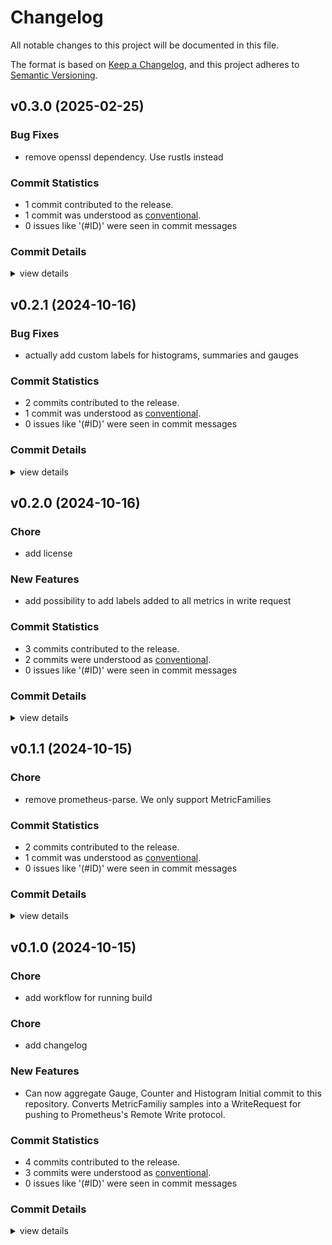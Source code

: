 # Changelog

All notable changes to this project will be documented in this file.

The format is based on [Keep a Changelog](https://keepachangelog.com/en/1.0.0/),
and this project adheres to [Semantic Versioning](https://semver.org/spec/v2.0.0.html).

## v0.3.0 (2025-02-25)

### Bug Fixes

 - <csr-id-78513fb369ed7790afb6d85160eea61774e88371/> remove openssl dependency. Use rustls instead

### Commit Statistics

<csr-read-only-do-not-edit/>

 - 1 commit contributed to the release.
 - 1 commit was understood as [conventional](https://www.conventionalcommits.org).
 - 0 issues like '(#ID)' were seen in commit messages

### Commit Details

<csr-read-only-do-not-edit/>

<details><summary>view details</summary>

 * **Uncategorized**
    - Remove openssl dependency. Use rustls instead ([`78513fb`](https://github.com/chriswk/prometheus_reqwest_remote_write/commit/78513fb369ed7790afb6d85160eea61774e88371))
</details>

## v0.2.1 (2024-10-16)

### Bug Fixes

 - <csr-id-3ae738c039c7d5a08dadacb0ee41be82b59a9294/> actually add custom labels for histograms, summaries and gauges

### Commit Statistics

<csr-read-only-do-not-edit/>

 - 2 commits contributed to the release.
 - 1 commit was understood as [conventional](https://www.conventionalcommits.org).
 - 0 issues like '(#ID)' were seen in commit messages

### Commit Details

<csr-read-only-do-not-edit/>

<details><summary>view details</summary>

 * **Uncategorized**
    - Release prometheus-reqwest-remote-write v0.2.1 ([`0657641`](https://github.com/chriswk/prometheus_reqwest_remote_write/commit/0657641e15530bfe79b76c387d01b32e32529732))
    - Actually add custom labels for histograms, summaries and gauges ([`3ae738c`](https://github.com/chriswk/prometheus_reqwest_remote_write/commit/3ae738c039c7d5a08dadacb0ee41be82b59a9294))
</details>

## v0.2.0 (2024-10-16)

<csr-id-c336bb9415378e478d2dc3c0dd3440cc2e971fe2/>

### Chore

 - <csr-id-c336bb9415378e478d2dc3c0dd3440cc2e971fe2/> add license

### New Features

 - <csr-id-c8e7683aa4bb802b7d43fc636622d8077840a25a/> add possibility to add labels added to all metrics in write request

### Commit Statistics

<csr-read-only-do-not-edit/>

 - 3 commits contributed to the release.
 - 2 commits were understood as [conventional](https://www.conventionalcommits.org).
 - 0 issues like '(#ID)' were seen in commit messages

### Commit Details

<csr-read-only-do-not-edit/>

<details><summary>view details</summary>

 * **Uncategorized**
    - Release prometheus-reqwest-remote-write v0.2.0 ([`b3ce210`](https://github.com/chriswk/prometheus_reqwest_remote_write/commit/b3ce2105d4de5ced9112deb288a8d17d658c9c9e))
    - Add possibility to add labels added to all metrics in write request ([`c8e7683`](https://github.com/chriswk/prometheus_reqwest_remote_write/commit/c8e7683aa4bb802b7d43fc636622d8077840a25a))
    - Add license ([`c336bb9`](https://github.com/chriswk/prometheus_reqwest_remote_write/commit/c336bb9415378e478d2dc3c0dd3440cc2e971fe2))
</details>

## v0.1.1 (2024-10-15)

<csr-id-8398e100be7d6fcb6ea582ea78c2d3491a70271e/>

### Chore

 - <csr-id-8398e100be7d6fcb6ea582ea78c2d3491a70271e/> remove prometheus-parse. We only support MetricFamilies

### Commit Statistics

<csr-read-only-do-not-edit/>

 - 2 commits contributed to the release.
 - 1 commit was understood as [conventional](https://www.conventionalcommits.org).
 - 0 issues like '(#ID)' were seen in commit messages

### Commit Details

<csr-read-only-do-not-edit/>

<details><summary>view details</summary>

 * **Uncategorized**
    - Release prometheus-reqwest-remote-write v0.1.1 ([`800b729`](https://github.com/chriswk/prometheus_reqwest_remote_write/commit/800b729e6ffac098bc8cf26096411114b6c1c874))
    - Remove prometheus-parse. We only support MetricFamilies ([`8398e10`](https://github.com/chriswk/prometheus_reqwest_remote_write/commit/8398e100be7d6fcb6ea582ea78c2d3491a70271e))
</details>

## v0.1.0 (2024-10-15)

<csr-id-48d7cb3d730f5fb83fe9b77c92dcd8924b22c4f7/>
<csr-id-b71e4bfac54f6e0fdcca3e48754a1723bfcf3743/>

### Chore

 - <csr-id-48d7cb3d730f5fb83fe9b77c92dcd8924b22c4f7/> add workflow for running build

### Chore

 - <csr-id-b71e4bfac54f6e0fdcca3e48754a1723bfcf3743/> add changelog

### New Features

 - <csr-id-a58402e5b6b31688581a1359939e21cc8d971aaa/> Can now aggregate Gauge, Counter and Histogram
   Initial commit to this repository. Converts MetricFamiliy samples into a
   WriteRequest for pushing to Prometheus's Remote Write protocol.

### Commit Statistics

<csr-read-only-do-not-edit/>

 - 4 commits contributed to the release.
 - 3 commits were understood as [conventional](https://www.conventionalcommits.org).
 - 0 issues like '(#ID)' were seen in commit messages

### Commit Details

<csr-read-only-do-not-edit/>

<details><summary>view details</summary>

 * **Uncategorized**
    - Release prometheus-reqwest-remote-write v0.1.0 ([`36ad630`](https://github.com/chriswk/prometheus_reqwest_remote_write/commit/36ad6300a952c0f10978a15c0dd472dcde5d60e1))
    - Add changelog ([`b71e4bf`](https://github.com/chriswk/prometheus_reqwest_remote_write/commit/b71e4bfac54f6e0fdcca3e48754a1723bfcf3743))
    - Add workflow for running build ([`48d7cb3`](https://github.com/chriswk/prometheus_reqwest_remote_write/commit/48d7cb3d730f5fb83fe9b77c92dcd8924b22c4f7))
    - Can now aggregate Gauge, Counter and Histogram ([`a58402e`](https://github.com/chriswk/prometheus_reqwest_remote_write/commit/a58402e5b6b31688581a1359939e21cc8d971aaa))
</details>

